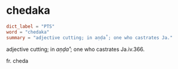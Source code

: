 # chedaka

``` toml
dict_label = "PTS"
word = "chedaka"
summary = "adjective cutting; in aṇḍa˚; one who castrates Ja."
```

adjective cutting; in *aṇḍa˚*; one who castrates Ja.iv.366.

fr. cheda

